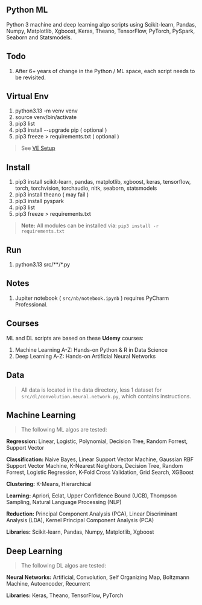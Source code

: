 Python ML
---------
Python 3 machine and deep learning algo scripts using Scikit-learn, Pandas, Numpy, Matplotlib, Xgboost,
Keras, Theano, TensorFlow, PyTorch, PySpark, Seaborn and Statsmodels.

Todo
----
1. After 6+ years of change in the Python / ML space, each script needs to be revisited.

Virtual Env
-----------
1. python3.13 -m venv venv
2. source venv/bin/activate
3. pip3 list
4. pip3 install --upgrade pip ( optional )
5. pip3 freeze > requirements.txt ( optional )
>See [VE Setup](https://www.freecodecamp.org/news/how-to-setup-virtual-environments-in-python/)

Install
-------
1. pip3 install scikit-learn, pandas, matplotlib, xgboost, keras, tensorflow, torch, torchvision, torchaudio, nltk, seaborn, statsmodels
2. pip3 install theano ( may fail )
3. pip3 install pyspark
4. pip3 list
5. pip3 freeze > requirements.txt
>**Note:** All modules can be installed via: ```pip3 install -r requirements.txt```

Run
---
1. python3.13 src/**/*.py

Notes
-----
1. Jupiter notebook ( ```src/nb/notebook.ipynb``` ) requires PyCharm Professional.

Courses
-------
ML and DL scripts are based on these **Udemy** courses:
  1. Machine Learning A-Z: Hands-on Python & R in Data Science
  2. Deep Learning A-Z: Hands-on Artificial Neural Networks

Data
----
>All data is located in the data directory, less 1 dataset for ```src/dl/convolution.neural.network.py```, which contains instructions.

Machine Learning
----------------
>The following ML algos are tested:

**Regression:** Linear, Logistic, Polynomial, Decision Tree, Random Forrest, Support Vector

**Classification:** Naive Bayes, Linear Support Vector Machine, Gaussian RBF Support Vector Machine,
K-Nearest Neighbors, Decision Tree, Random Forrest, Logistic Regression, K-Fold Cross Validation,
Grid Search, XGBoost

**Clustering:** K-Means, Hierarchical

**Learning:** Apriori, Eclat, Upper Confidence Bound (UCB), Thompson Sampling, Natural Language Processing (NLP)

**Reduction:** Principal Component Analysis (PCA), Linear Discriminant Analysis (LDA), Kernel Principal Component Analysis (PCA)

**Libraries:** Scikit-learn, Pandas, Numpy, Matplotlib, Xgboost

Deep Learning
-------------
>The following DL algos are tested:

**Neural Networks:** Artificial, Convolution, Self Organizing Map, Boltzmann Machine, Autoencoder, Recurrent

**Libraries:** Keras, Theano, TensorFlow, PyTorch